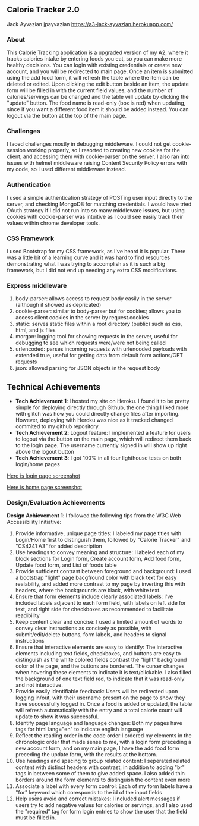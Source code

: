 ## Calorie Tracker 2.0
Jack Ayvazian jpayvazian https://a3-jack-ayvazian.herokuapp.com/

### About
This Calorie Tracking application is a upgraded version of my A2, where it tracks calories intake by entering foods you eat, so you can make more healthy decisions. You can login with existing credentials or create new account, and you will be redirected to main page. Once an item is submitted using the add food form, it will refresh the table where the item can be deleted or edited. Upon clicking the edit button beside an item, the update form will be filled in with the current field values, and the number of calories/servings can be changed and the table will update by clicking the "update" button. The food name is read-only (box is red) when updating, since if you want a different food item it should be added instead. You can logout via the button at the top of the main page.

### Challenges
I faced challenges mostly in debugging middleware. I could not get cookie-session working properly, so I resorted to creating new cookies for the client, and accessing them with cookie-parser on the server. I also ran into issues with helmet middleware raising Content Security Policy errors with my code, so I used different middleware instead.
### Authentication
I used a simple authentication strategy of POSTing user input directly to the server, and checking MongoDB for matching credentials. I would have tried OAuth strategy if I did not run into so many middleware issues, but using cookies with cookie-parser was intuitive as I could see easily track their values within chrome developer tools.
### CSS Framework
I used Bootstrap for my CSS framework, as I've heard it is popular. There was a little bit of a learning curve and it was hard to find resources demonstrating what I was trying to accomplish as it is such a big framework, but I did not end up needing any extra CSS modifications.
### Express middleware
1. body-parser: allows access to request body easily in the server (although it showed as depricated)
2. cookie-parser: similar to body-parser but for cookies; allows you to access client cookies in the server by request.cookies
3. static: serves static files within a root directory (public) such as css, html, and js files
4. morgan: logging tool for showing requests in the server, useful for debugging to see which requests were/were not being called
5. urlencoded: parses incoming requests with urlencoded payloads with extended true, useful for getting data from default form actions/GET requests
6. json: allowed parsing for JSON objects in the request body

## Technical Achievements
- **Tech Achievement 1**: I hosted my site on Heroku. I found it to be pretty simple for deploying directly through Github, the one thing I liked more with glitch was how you could directly change files after importing. However, deploying with Heroku was nice as it tracked changed commited to my github repository.
- **Tech Achievement 2**: Logout feature: I implemented a feature for users to logout via the button on the main page, which will redirect them back to the login page. The username currently signed in will show up right above the logout button
- **Tech Achievement 3**: I got 100% in all four lighthouse tests on both login/home pages  
  
[Here is login page screenshot](https://github.com/jpayvazian/a3-persistence/blob/main/loginpage.JPG)  

[Here is home page screenshot](https://github.com/jpayvazian/a3-persistence/blob/main/homepage.JPG)

### Design/Evaluation Achievements
**Design Achievement 1**: I followed the following tips from the W3C Web Accessibility Initiative:
1. Provide informative, unique page titles: I labeled my page titles with Login/Home first to distinguish them, followed by "Calorie Tracker" and "CS4241 A3" for added description
2. Use headings to convey meaning and structure: I labeled each of my block sections for Login form, Create account form, Add food form, Update food form, and List of foods table 
3. Provide sufficient contrast between foreground and background: I used a bootstrap "light" page bacgfround color with black text for easy realability, and added more contrast to my page by inverting this with headers, where the backgrounds are black, with white text.
4. Ensure that form elements include clearly associated labels: I've included labels adjacent to each form field, with labels on left side for text, and right side for checkboxes as recommended to facilitate readibility
5. Keep content clear and concise: I used a limited amount of words to convey clear instructions as concisely as possible, with submit/edit/delete buttons, form labels, and headers to signal instructions
6. Ensure that interactive elements are easy to identify: The interactive elements including text fields, checkboxes, and buttons are easy to distinguish as the white colored fields contrast the "light" background color of the page, and the buttons are bordered. The curser changes when hovering these elements to indicate it is text/clickable. I also filled the background of one text field red, to indicate that it was read-only and not interactive.
7. Provide easily identifiable feedback: Users will be redirected upon logging in/out, with their username present on the page to show they have successfully logged in. Once a food is added or updated, the table will refresh automatically with the entry and a total calorie count will update to show it was successful.
8. Identify page language and language changes: Both my pages have tags for html lang="en" to indicate english language
9. Reflect the reading order in the code order:I ordered my elements in the chronologic order that made sense to me, with a login form preceding a new account form, and on my main page, I have the add food form preceding the update form, with the results at the bottom. 
10. Use headings and spacing to group related content: I seperated related content with distinct headers with contrast, in addition to adding "br" tags in between some of them to give added space. I also added thin borders around the form elements to distinguish the content even more
11. Associate a label with every form control: Each of my form labels have a "for" keyword which coresponds to the id of the input fields
12. Help users avoid and correct mistakes: I included alert messages if users try to add negative values for calories or servings, and I also used the "required" tag for form login entries to show the user that the field must be filled in.
